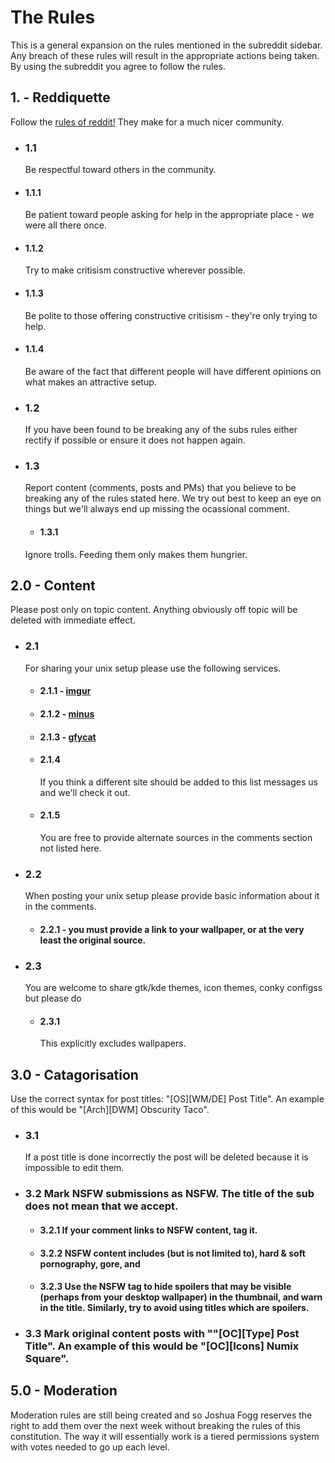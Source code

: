 # The Rules
This is a general expansion on the rules mentioned in the subreddit sidebar. Any breach of these rules will result in the appropriate actions being taken. By using the subreddit you agree to follow the rules.


## 1. - Reddiquette
Follow the [rules of reddit](http://www.reddit.com/wiki/reddiquette)[!](https://www.youtube.com/watch?v=4fLpktf2jYw) They make for a much nicer community.

* ### 1.1
  Be respectful toward others in the community.

 + #### 1.1.1
   Be patient toward people asking for help in the appropriate place - we were all there once.

 + #### 1.1.2
   Try to make critisism constructive wherever possible.

 + #### 1.1.3
   Be polite to those offering constructive critisism  - they're only trying to help.

 + #### 1.1.4
   Be aware of the fact that different people will have different opinions on what makes an attractive setup.

* ### 1.2
  If you have been found to be breaking any of the subs rules either rectify if possible or ensure it does not happen again.

* ### 1.3
  Report content (comments, posts and PMs) that you believe to be breaking any of the rules stated here. We try out best to keep an eye on things but we'll always end up missing the ocassional comment.
  
  + #### 1.3.1
  Ignore trolls. Feeding them only makes them hungrier.


## 2.0 - Content
Please post only on topic content. Anything obviously off topic will be deleted with immediate effect.

* ### 2.1
  For sharing your unix setup please use the following services.

  + #### **2.1.1** - [imgur](http://imgur.com/)
  + #### **2.1.2** - [minus](http://minus.com/)
  + #### **2.1.3** - [gfycat](http://gfycat.com/)

  + #### 2.1.4
    If you think a different site should be added to this list messages us and we'll check it out.

  + #### 2.1.5
    You are free to provide alternate sources in the comments section not listed here.

* ### 2.2
  When posting your unix setup please provide basic information about it in the comments.

  + #### **2.2.1** - you must provide a link to your wallpaper, or at the very least the original source.

* ### 2.3
  You are welcome to share gtk/kde themes, icon themes, conky configss but please do

  + #### 2.3.1
    This explicitly excludes wallpapers.

## 3.0 - Catagorisation
Use the correct syntax for post titles: "\[OS][WM/DE] Post Title". An example of this would be "\[Arch][DWM] Obscurity Taco".

* ### 3.1
  If a post title is done incorrectly the post will be deleted because it is impossible to edit them.

* ### 3.2 Mark NSFW submissions as NSFW. The title of the sub does not mean that we accept.
  
  + #### 3.2.1 If your comment links to NSFW content, tag it.

  + #### 3.2.2 NSFW content includes (but is not limited to), hard & soft pornography, gore, and 
  
  + #### 3.2.3 Use the NSFW tag to hide spoilers that may be visible (perhaps from your desktop wallpaper) in the thumbnail, and warn in the title. Similarly, try to avoid using titles which are spoilers.
  
* ### 3.3 Mark original content posts with ""\[OC][Type] Post Title". An example of this would be "\[OC][Icons] Numix Square".




## 5.0 - Moderation
Moderation rules are still being created and so Joshua Fogg reserves the right to add them over the next week without breaking the rules of this constitution. The way it will essentially work is a tiered permissions system with votes needed to go up each level.
